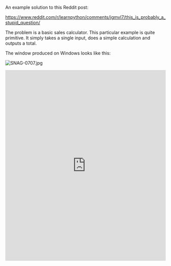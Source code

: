 An example solution to this Reddit post:

https://www.reddit.com/r/learnpython/comments/jgmvl7/this_is_probably_a_stupid_question/

The problem is a basic sales calculator.  This particular example is quite primitive.  It simply takes a single input, does a simple calculation and outputs a total.

The window produced on Windows looks like this:

![SNAG-0707.jpg](/api/files/5f9a9b05f36fe65d7e1286af/snag-0707.jpeg "SNAG-0707.jpg")


<iframe src='https://trinket.io/embed/pygame/c06e152578?start=result' width='100%' height='600' frameborder='0' marginwidth='0' marginheight='0' allowfullscreen></iframe>
